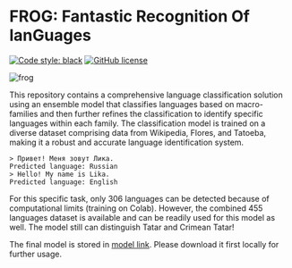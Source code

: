 # FROG: Fantastic Recognition Of lanGuages
[![Code style: black](https://img.shields.io/badge/code%20style-black-000000.svg)](https://github.com/psf/black)
[![GitHub license](https://img.shields.io/github/license/SpirinEgor/gulag)](https://github.com/Likich/frog/blob/master/LICENSE)

![frog](https://github.com/Likich/frog/assets/52376183/a92d606b-a2ba-4839-bc2e-96c0cb27cbb0)

This repository contains a comprehensive language classification solution using an ensemble model that classifies languages based on macro-families and then further refines the classification to identify specific languages within each family. The classification model is trained on a diverse dataset comprising data from Wikipedia, Flores, and Tatoeba, making it a robust and accurate language identification system.

```
> Привет! Меня зовут Лика.
Predicted language: Russian
> Hello! My name is Lika.
Predicted language: English
```

For this specific task, only 306 languages can be detected because of computational limits (training on Colab). However, the combined 455 languages dataset is available and can be readily used for this model as well. The model still can distinguish Tatar and Crimean Tatar!

The final model is stored in [model link]([https://wandb.ai/voudy/gulag/runs/a55dbee8?workspace=user-voudy](https://drive.google.com/file/d/1-8d412OfxwYW5gjw4TsiiyONGez0HhAV/view?usp=drive_link)https://drive.google.com/file/d/1-8d412OfxwYW5gjw4TsiiyONGez0HhAV/view?usp=drive_link). Please download it first locally for further usage.
